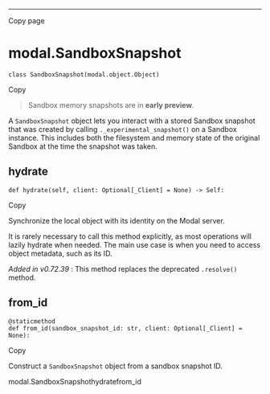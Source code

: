 * * *

Copy page

# modal.SandboxSnapshot

    class SandboxSnapshot(modal.object.Object)

Copy

> Sandbox memory snapshots are in **early preview**.

A `SandboxSnapshot` object lets you interact with a stored Sandbox snapshot
that was created by calling `._experimental_snapshot()` on a Sandbox instance.
This includes both the filesystem and memory state of the original Sandbox at
the time the snapshot was taken.

## hydrate

    def hydrate(self, client: Optional[_Client] = None) -> Self:

Copy

Synchronize the local object with its identity on the Modal server.

It is rarely necessary to call this method explicitly, as most operations will
lazily hydrate when needed. The main use case is when you need to access
object metadata, such as its ID.

_Added in v0.72.39_ : This method replaces the deprecated `.resolve()` method.

## from_id

    @staticmethod
    def from_id(sandbox_snapshot_id: str, client: Optional[_Client] = None):

Copy

Construct a `SandboxSnapshot` object from a sandbox snapshot ID.

modal.SandboxSnapshothydratefrom_id
